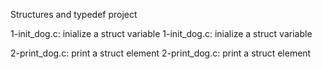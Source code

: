 Structures and typedef project 

1-init_dog.c: inialize a struct variable
1-init_dog.c: inialize a struct variable

2-print_dog.c: print a struct element
2-print_dog.c: print a struct element

